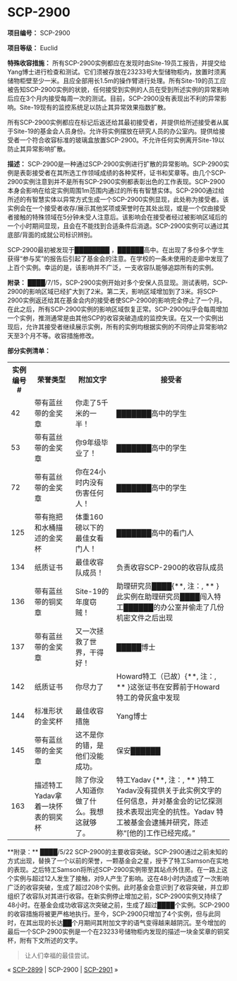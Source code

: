 # SCP-2900
                        


**项目编号：** SCP-2900

**项目等级：** Euclid

**特殊收容措施：** 所有SCP-2900实例都应在发现时由Site-19员工报告，并提交给Yang博士进行检查和测试。它们须被存放在23233号大型储物柜内，放置时须离储物柜壁至少一米。且应全部用长1.5m的操作臂进行处理。所有Site-19的员工应被告知SCP-2900实例的状貌，任何接受到实例的人员在受到所述实例的异常影响后应在3个月内接受每周一次的测试。目前，SCP-2900没有表现出不利的异常影响。Site-19现有的监控系统足以防止其异常效果指数扩散。

所有SCP-2900实例都应在标记后返还给其最初接受者，并提供给所述接受者从属于Site-19的基金会人员身份。允许将实例摆放在研究人员的办公室内。提供给接受者一个符合收容标准的玻璃盒放置SCP-2900。不允许任何实例离开Site-19以防止其异常影响扩散。

**描述：** SCP-2900是一种通过SCP-2900实例进行扩散的异常影响。SCP-2900实例是表彰接受者在其所选工作领域成绩的各种奖杯，证书和奖章等。由几个SCP-2900实例注意到并不是所有SCP-2900实例都表彰出色的工作表现。SCP-2900本身会影响在给定实例周围1m范围内通过的所有有智慧实体。SCP-2900通过给所述的有智慧实体以异常方式生成一个SCP-2900实例显现，此处称为接受者。该实例会在一个接受者收存/展示其他奖项或荣誉时在其处出现，或是一个仅由接受者接触的特殊领域在5分钟未受人注意后。该影响会在接受者经过被影响区域后的一个小时期间显现，且会在不能找到合适条件后消退。SCP-2900实例可以通过其底部/背面的成就公司标识辨别。

SCP-2900最初被发现于████████ ，██████高中。在出现了多份多个学生获得“参与奖”的报告后引起了基金会的注意。在学校的一条未使用的走廊中发现了上百个实例。幸运的是，该影响并不广泛，一支收容队能够追踪所有的实例。

**附录：** ████/7/15，SCP-2900实例开始对多个安保人员显现。测试表明，SCP-2900的影响区域已经扩大到了2米。第二天，影响区域增加到了3米。将SCP-2900实例返还给其在基金会内的接受者使SCP-2900的影响完全停止了一个月。在此之后，所有SCP-2900实例的影响区域恢复正常。SCP-2900似乎会每周增加一个实例，推测通常是由其他SCP的收容突破造成的监控失误。在又一个实例出现后，允许其接受者继续展示实例，所有的实例均根据实例的不同停止异常影响2天至3个月不等。收容措施修改。

**部分实例清单：** 
<table class='wiki-content-table'>
 <tr>
  <th colspan='1' rowspan='1'>&#23454;&#20363;&#32534;&#21495; #</th>
  <th colspan='1' rowspan='1'>&#33635;&#35465;&#31867;&#22411;</th>
  <th colspan='1' rowspan='1'>&#38468;&#21152;&#25991;&#23383;</th>
  <th colspan='1' rowspan='1'>&#25509;&#21463;&#32773;</th>
 </tr>
 <tr>
  <td colspan='1' rowspan='1'>42</td>
  <td colspan='1' rowspan='1'>&#24102;&#26377;&#34013;&#19997;&#24102;&#30340;&#37329;&#22870;&#31456;</td>
  <td colspan='1' rowspan='1'>&#20320;&#36208;&#20102;5&#21315;&#31859;&#30340;&#19968;&#21322;&#65281;</td>
  <td colspan='1' rowspan='1'>&#9608;&#9608;&#9608;&#9608;&#9608;&#9608;&#9608;&#39640;&#20013;&#30340;&#23398;&#29983;</td>
 </tr>
 <tr>
  <td colspan='1' rowspan='1'>53</td>
  <td colspan='1' rowspan='1'>&#24102;&#26377;&#34013;&#19997;&#24102;&#30340;&#37329;&#22870;&#31456;</td>
  <td colspan='1' rowspan='1'>&#20320;9&#24180;&#32423;&#27605;&#19994;&#20102;&#65281;</td>
  <td colspan='1' rowspan='1'>&#9608;&#9608;&#9608;&#9608;&#9608;&#9608;&#9608;&#39640;&#20013;&#30340;&#23398;&#29983;</td>
 </tr>
 <tr>
  <td colspan='1' rowspan='1'>72</td>
  <td colspan='1' rowspan='1'>&#24102;&#26377;&#34013;&#19997;&#24102;&#30340;&#37329;&#22870;&#31456;</td>
  <td colspan='1' rowspan='1'>&#20320;&#22312;24&#23567;&#26102;&#20869;&#27809;&#26377;&#20260;&#23475;&#20219;&#20309;&#20154;&#65281;</td>
  <td colspan='1' rowspan='1'>&#9608;&#9608;&#9608;&#9608;&#9608;&#9608;&#9608;&#39640;&#20013;&#30340;&#23398;&#29983;</td>
 </tr>
 <tr>
  <td colspan='1' rowspan='1'>125</td>
  <td colspan='1' rowspan='1'>&#24102;&#26377;&#25302;&#25226;&#21644;&#27700;&#26742;&#25551;&#36848;&#30340;&#37329;&#22870;&#26479;</td>
  <td colspan='1' rowspan='1'>&#20307;&#37325;160&#30917;&#20197;&#19979;&#30340;&#26368;&#20339;&#22899;&#30475;&#38376;&#20154;&#65281;</td>
  <td colspan='1' rowspan='1'>&#9608;&#9608;&#9608;&#9608;&#9608;&#9608;&#9608;&#39640;&#20013;&#30340;&#30475;&#38376;&#20154;</td>
 </tr>
 <tr>
  <td colspan='1' rowspan='1'>134</td>
  <td colspan='1' rowspan='1'>&#32440;&#36136;&#35777;&#20070;</td>
  <td colspan='1' rowspan='1'>&#26368;&#20339;&#25910;&#23481;&#38431;&#25104;&#21592;&#65281;</td>
  <td colspan='1' rowspan='1'>&#36127;&#36131;&#25910;&#23481;SCP-2900&#30340;&#25910;&#23481;&#38431;&#25104;&#21592;</td>
 </tr>
 <tr>
  <td colspan='1' rowspan='1'>136</td>
  <td colspan='1' rowspan='1'>&#24102;&#26377;&#34013;&#19997;&#24102;&#30340;&#38108;&#22870;&#31456;</td>
  <td colspan='1' rowspan='1'>Site-19&#30340;&#24180;&#24230;&#31363;&#36156;&#65281;</td>
  <td colspan='1' rowspan='1'>&#21161;&#29702;&#30740;&#31350;&#21592;&#9608;&#9608;&#9608;&#9608;{**, &#27880;&#65306;, ** }&#27492;&#23454;&#20363;&#22312;&#21161;&#29702;&#30740;&#31350;&#21592;&#9608;&#9608;&#9608;&#9608;&#38383;&#20837;&#29305;&#24037;&#9608;&#9608;&#9608;&#9608;&#9608;&#9608;&#30340;&#21150;&#20844;&#23460;&#24182;&#20599;&#36208;&#20102;&#20960;&#20221;&#26426;&#23494;&#25991;&#20214;&#20043;&#21518;&#20986;&#29616;</td>
 </tr>
 <tr>
  <td colspan='1' rowspan='1'>137</td>
  <td colspan='1' rowspan='1'>&#24102;&#26377;&#34013;&#19997;&#24102;&#30340;&#37329;&#22870;&#31456;</td>
  <td colspan='1' rowspan='1'>&#21448;&#19968;&#27425;&#25327;&#25937;&#20102;&#19990;&#30028;&#65292;&#24178;&#24471;&#22909;&#65281;</td>
  <td colspan='1' rowspan='1'>&#9608;&#9608;&#9608;&#9608;&#9608;&#21338;&#22763;</td>
 </tr>
 <tr>
  <td colspan='1' rowspan='1'>142</td>
  <td colspan='1' rowspan='1'>&#32440;&#36136;&#35777;&#20070;</td>
  <td colspan='1' rowspan='1'>&#20320;&#23613;&#21147;&#20102;</td>
  <td colspan='1' rowspan='1'>Howard&#29305;&#24037;&#65288;&#24050;&#25925;&#65289;{**, &#27880;&#65306;, ** }&#36825;&#24352;&#35777;&#20070;&#22312;&#23433;&#33900;&#21069;&#20110;Howard&#29305;&#24037;&#30340;&#39592;&#28784;&#30418;&#20013;&#21457;&#29616;</td>
 </tr>
 <tr>
  <td colspan='1' rowspan='1'>144</td>
  <td colspan='1' rowspan='1'>&#26631;&#20934;&#24418;&#29366;&#30340;&#37329;&#22870;&#26479;</td>
  <td colspan='1' rowspan='1'>&#26368;&#20339;&#25910;&#23481;&#25514;&#26045;</td>
  <td colspan='1' rowspan='1'>Yang&#21338;&#22763;</td>
 </tr>
 <tr>
  <td colspan='1' rowspan='1'>145</td>
  <td colspan='1' rowspan='1'>&#24102;&#26377;&#34013;&#19997;&#24102;&#30340;&#37329;&#22870;&#31456;</td>
  <td colspan='1' rowspan='1'>&#36825;&#19981;&#26159;&#20320;&#30340;&#38169;&#65292;&#26159;&#20182;&#20204;&#27809;&#33021;&#25104;&#21151;&#12290;</td>
  <td colspan='1' rowspan='1'>&#20445;&#23433;&#9608;&#9608;&#9608;&#9608;&#9608;&#9608;</td>
 </tr>
 <tr>
  <td colspan='1' rowspan='1'>163</td>
  <td colspan='1' rowspan='1'>&#25551;&#36848;&#29305;&#24037;Yadav&#25343;&#30528;&#19968;&#22359;&#24576;&#34920;&#30340;&#38108;&#22870;&#26479;</td>
  <td colspan='1' rowspan='1'>&#38500;&#20102;&#20320;&#27809;&#20154;&#30693;&#36947;&#20320;&#20570;&#20102;&#20160;&#20040;&#12290;&#25105;&#24819;&#36825;&#23601;&#22815;&#20102;&#12290;</td>
  <td colspan='1' rowspan='1'>&#29305;&#24037;Yadav {**, &#27880;&#65306;, ** }&#29305;&#24037;Yadav&#27809;&#26377;&#25552;&#20379;&#20851;&#20110;&#27492;&#23454;&#20363;&#25991;&#23383;&#30340;&#20219;&#20309;&#20449;&#24687;&#65292;&#24182;&#23545;&#22522;&#37329;&#20250;&#30340;&#35760;&#24518;&#25506;&#27979;&#25216;&#26415;&#34920;&#29616;&#20986;&#23436;&#20840;&#30340;&#25239;&#24615;&#12290;Yadav &#29305;&#24037;&#34987;&#22522;&#37329;&#20250;&#36910;&#25429;&#24182;&#30740;&#31350;&#65292;&#38472;&#36848;&#31216;&#8220;[&#20182;&#30340;]&#24037;&#20316;&#24050;&#32463;&#23436;&#25104;&#12290;&#8221;</td>
 </tr>
</table>
**附录：** ████/5/22
SCP-2900的主要收容突破。SCP-2900通过之前未知的方式出现，替换了一个以前的荣誉，一颗基金会之星，授予了特工Samson在实地的表现。之后特工Samson将所述SCP-2900实例带至其站点外住房。在一路上这个实例与超过12人发生了接触，对9人产生了影响。这在48小时内造成了一次影响广泛的收容突破，生成了超过208个实例。此时基金会意识到了收容突破，并立即组织了收容队对其进行收容。在新实例停止增加之前，SCP-2900实例又持续了48小时。在基金会成功收容这次突破之前，生成了超过████个实例。SCP-2900的收容措施将被更严格地执行。至今，SCP-2900只增加了4个实例，但与此同时，在其出现的长达██个月期间其附加文字的语气变得越来越阴沉。至今增加的最后一个SCP-2900实例是一个在23233号储物柜内发现的描述一块金奖章的铜奖杯，附有下文所述的文字。


> 让人们幸福的最佳尝试。
> 



« [SCP-2899](/scp-2899) | SCP-2900 | [SCP-2901](/scp-2901) »





                    
